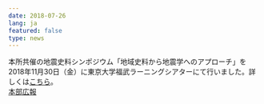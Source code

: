 ```yaml
---
date: 2018-07-26
lang: ja
featured: false
type: news
---
```

本所共催の地震史料シンポジウム「地域史料から地震学へのアプローチ」を2018年11月30日（金）に東京大学福武ラーニングシアターにて行いました。詳しくは<a href="/news/2018/sympo-jishin20181130.pdf" target="_blank">こちら</a>。<br/>
<a href="https://www.u-tokyo.ac.jp/focus/ja/articles/z0206_00005.html" target="_blank">本部広報</a>
